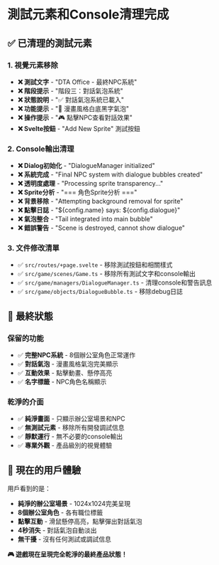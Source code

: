 # 測試元素和Console清理完成

## ✅ 已清理的測試元素

### 1. 視覺元素移除
- **❌ 測試文字** - "DTA Office - 最終NPC系統"
- **❌ 階段提示** - "階段三：對話氣泡系統"  
- **❌ 狀態說明** - "✅ 對話氣泡系統已載入"
- **❌ 功能提示** - "💬 漫畫風格白底黑字氣泡"
- **❌ 操作提示** - "🎮 點擊NPC查看對話效果"
- **❌ Svelte按鈕** - "Add New Sprite" 測試按鈕

### 2. Console輸出清理
- **❌ Dialog初始化** - "DialogueManager initialized"
- **❌ 系統完成** - "Final NPC system with dialogue bubbles created"
- **❌ 透明度處理** - "Processing sprite transparency..."
- **❌ Sprite分析** - "=== 角色Sprite分析 ==="
- **❌ 背景移除** - "Attempting background removal for sprite"
- **❌ 點擊日誌** - "${config.name} says: ${config.dialogue}"
- **❌ 氣泡整合** - "Tail integrated into main bubble"
- **❌ 錯誤警告** - "Scene is destroyed, cannot show dialogue"

### 3. 文件修改清單
- ✅ `src/routes/+page.svelte` - 移除測試按鈕和相關樣式
- ✅ `src/game/scenes/Game.ts` - 移除所有測試文字和console輸出
- ✅ `src/game/managers/DialogueManager.ts` - 清理console和警告訊息
- ✅ `src/game/objects/DialogueBubble.ts` - 移除debug日誌

## 🎯 最終狀態

### 保留的功能
- ✅ **完整NPC系統** - 8個辦公室角色正常運作
- ✅ **對話氣泡** - 漫畫風格氣泡完美顯示
- ✅ **互動效果** - 點擊動畫、懸停高亮
- ✅ **名字標籤** - NPC角色名稱顯示

### 乾淨的介面
- ✅ **純淨畫面** - 只顯示辦公室場景和NPC
- ✅ **無測試元素** - 移除所有開發調試信息
- ✅ **靜默運行** - 無不必要的console輸出
- ✅ **專業外觀** - 產品級別的視覺體驗

## 📱 現在的用戶體驗

用戶看到的是：
- **純淨的辦公室場景** - 1024x1024完美呈現
- **8個辦公室角色** - 各有職位標籤
- **點擊互動** - 滑鼠懸停高亮，點擊彈出對話氣泡
- **4秒消失** - 對話氣泡自動淡出
- **無干擾** - 沒有任何測試或調試信息

**🎮 遊戲現在呈現完全乾淨的最終產品狀態！**
